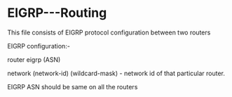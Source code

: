 # EIGRP---Routing
This file consists of EIGRP protocol configuration between two routers

EIGRP configuration:-

router eigrp (ASN)

network (network-id) (wildcard-mask)  - network id of that particular router. 

EIGRP ASN should be same on all the routers

